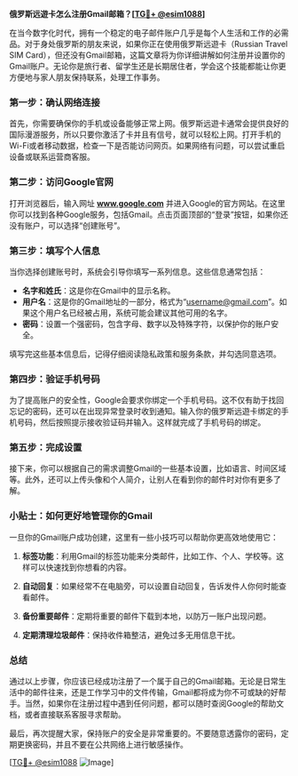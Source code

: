 **俄罗斯远遊卡怎么注册Gmail邮箱？[[TG💪+ @esim1088](https://t.me/s/esim1088)]**

在当今数字化时代，拥有一个稳定的电子邮件账户几乎是每个人生活和工作的必需品。对于身处俄罗斯的朋友来说，如果你正在使用俄罗斯远遊卡（Russian Travel SIM Card），但还没有Gmail邮箱，这篇文章将为你详细讲解如何注册并设置你的Gmail账户。无论你是旅行者、留学生还是长期居住者，学会这个技能都能让你更方便地与家人朋友保持联系，处理工作事务。

### 第一步：确认网络连接

首先，你需要确保你的手机或设备能够正常上网。俄罗斯远遊卡通常会提供良好的国际漫游服务，所以只要你激活了卡并且有信号，就可以轻松上网。打开手机的Wi-Fi或者移动数据，检查一下是否能访问网页。如果网络有问题，可以尝试重启设备或联系运营商客服。

### 第二步：访问Google官网

打开浏览器后，输入网址 **www.google.com** 并进入Google的官方网站。在这里你可以找到各种Google服务，包括Gmail。点击页面顶部的“登录”按钮，如果你还没有账户，可以选择“创建账号”。

### 第三步：填写个人信息

当你选择创建账号时，系统会引导你填写一系列信息。这些信息通常包括：

- **名字和姓氏**：这是你在Gmail中的显示名称。
- **用户名**：这是你的Gmail地址的一部分，格式为“username@gmail.com”。如果这个用户名已经被占用，系统可能会建议其他可用的名字。
- **密码**：设置一个强密码，包含字母、数字以及特殊字符，以保护你的账户安全。

填写完这些基本信息后，记得仔细阅读隐私政策和服务条款，并勾选同意选项。

### 第四步：验证手机号码

为了提高账户的安全性，Google会要求你绑定一个手机号码。这不仅有助于找回忘记的密码，还可以在出现异常登录时收到通知。输入你的俄罗斯远遊卡绑定的手机号码，然后按照提示接收验证码并输入。这样就完成了手机号码的绑定。

### 第五步：完成设置

接下来，你可以根据自己的需求调整Gmail的一些基本设置，比如语言、时间区域等。此外，还可以上传头像和个人简介，让别人在看到你的邮件时对你有更多了解。

### 小贴士：如何更好地管理你的Gmail

一旦你的Gmail账户成功创建，这里有一些小技巧可以帮助你更高效地使用它：

1. **标签功能**：利用Gmail的标签功能来分类邮件，比如工作、个人、学校等。这样可以快速找到你想看的内容。
   
2. **自动回复**：如果经常不在电脑旁，可以设置自动回复，告诉发件人你何时能查看邮件。

3. **备份重要邮件**：定期将重要的邮件下载到本地，以防万一账户出现问题。

4. **定期清理垃圾邮件**：保持收件箱整洁，避免过多无用信息干扰。

### 总结

通过以上步骤，你应该已经成功注册了一个属于自己的Gmail邮箱。无论是日常生活中的邮件往来，还是工作学习中的文件传输，Gmail都将成为你不可或缺的好帮手。当然，如果你在注册过程中遇到任何问题，都可以随时查阅Google的帮助文档，或者直接联系客服寻求帮助。

最后，再次提醒大家，保持账户的安全是非常重要的。不要随意透露你的密码，定期更换密码，并且不要在公共网络上进行敏感操作。

[[TG💪+ @esim1088](https://t.me/s/esim1088) ![Image](https://i.postimg.cc/4NQfJmqS/Snipaste-2025-05-13-00-14-12.png)]
